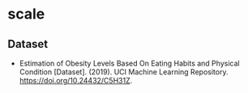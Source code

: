 # scale

## Dataset

* Estimation of Obesity Levels Based On Eating Habits and Physical Condition  [Dataset]. (2019). UCI Machine Learning Repository. https://doi.org/10.24432/C5H31Z.
